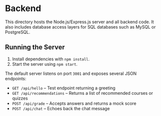 # Backend

This directory hosts the Node.js/Express.js server and all backend code. It also includes database access layers for SQL databases such as MySQL or PostgreSQL.

## Running the Server

1. Install dependencies with `npm install`.
2. Start the server using `npm start`.

The default server listens on port `3001` and exposes several JSON endpoints:

- `GET /api/hello` – Test endpoint returning a greeting
- `GET /api/recommendations` – Returns a list of recommended courses or quizzes
- `POST /api/grade` – Accepts answers and returns a mock score
- `POST /api/chat` – Echoes back the chat message
